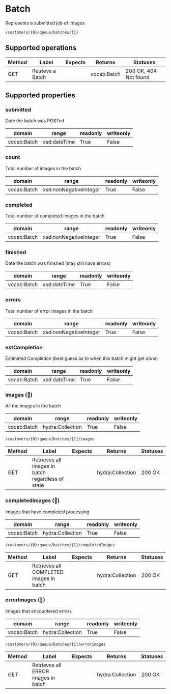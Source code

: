 
# Batch

Represents a submitted job of images


```
/customers/{0}/queue/batches/{1}
```


## Supported operations


|Method|Label|Expects|Returns|Statuses|
|--|--|--|--|--|
|GET|Retrieve a Batch| |vocab:Batch|200 OK, 404 Not found|


## Supported properties


### submitted

Date the batch was POSTed


|domain|range|readonly|writeonly|
|--|--|--|--|
|vocab:Batch|xsd:dateTime|True|False|


### count

Total number of images in the batch


|domain|range|readonly|writeonly|
|--|--|--|--|
|vocab:Batch|xsd:nonNegativeInteger|True|False|


### completed

Total number of completed images in the batch


|domain|range|readonly|writeonly|
|--|--|--|--|
|vocab:Batch|xsd:nonNegativeInteger|True|False|


### finished

Date the batch was finished (may still have errors)


|domain|range|readonly|writeonly|
|--|--|--|--|
|vocab:Batch|xsd:dateTime|True|False|


### errors

Total number of error images in the batch


|domain|range|readonly|writeonly|
|--|--|--|--|
|vocab:Batch|xsd:nonNegativeInteger|True|False|


### estCompletion

Estimated Completion (best guess as to when this batch might get done)


|domain|range|readonly|writeonly|
|--|--|--|--|
|vocab:Batch|xsd:dateTime|True|False|


### images (🔗)

All the images in the batch


|domain|range|readonly|writeonly|
|--|--|--|--|
|vocab:Batch|hydra:Collection|True|False|


```
/customers/{0}/queue/batches/{1}/images
```


|Method|Label|Expects|Returns|Statuses|
|--|--|--|--|--|
|GET|Retrieves all images in batch regardless of state| |hydra:Collection|200 OK|


### completedImages (🔗)

Images that have completed processing


|domain|range|readonly|writeonly|
|--|--|--|--|
|vocab:Batch|hydra:Collection|True|False|


```
/customers/{0}/queue/batches/{1}/completedImages
```


|Method|Label|Expects|Returns|Statuses|
|--|--|--|--|--|
|GET|Retrieves all COMPLETED images in batch| |hydra:Collection|200 OK|


### errorImages (🔗)

Images that encountered errors


|domain|range|readonly|writeonly|
|--|--|--|--|
|vocab:Batch|hydra:Collection|True|False|


```
/customers/{0}/queue/batches/{1}/errorImages
```


|Method|Label|Expects|Returns|Statuses|
|--|--|--|--|--|
|GET|Retrieves all ERROR images in batch| |hydra:Collection|200 OK|

